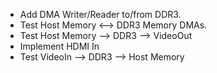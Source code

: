 - Add DMA Writer/Reader to/from DDR3.
- Test Host Memory <--> DDR3 Memory DMAs.
- Test Host Memory --> DDR3 --> VideoOut
- Implement HDMI In
- Test VideoIn --> DDR3 --> Host Memory
